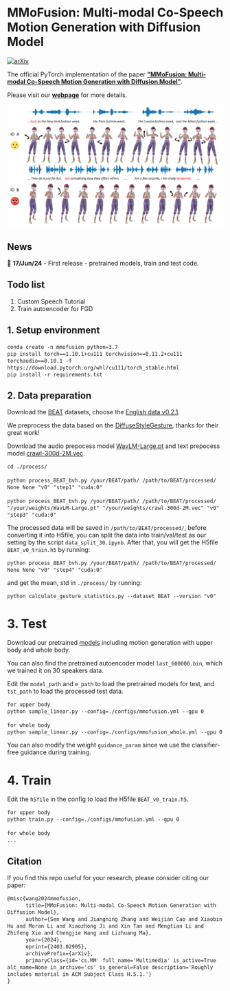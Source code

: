 # MMoFusion: Multi-modal Co-Speech Motion Generation with Diffusion Model

[![arXiv](https://img.shields.io/badge/arXiv-<2403.02905>-<COLOR>.svg)](https://arxiv.org/abs/2403.02905)

The official PyTorch implementation of the paper [**"MMoFusion: Multi-modal Co-Speech Motion Generation with Diffusion Model"**](https://arxiv.org/abs/2403.02905).

Please visit our [**webpage**](https://mmofusion.github.io/) for more details.

<div align=center>
<img src="mmofusion.png" width="800px">
</div>

## News

📢 **17/Jun/24** - First release - pretrained models, train and test code.

## Todo list
1. Custom Speech Tutorial
2. Train autoencoder for FGD 

## 1. Setup environment
```shell
conda create -n mmofusion python=3.7
pip install torch==1.10.1+cu111 torchvision==0.11.2+cu111 torchaudio==0.10.1 -f https://download.pytorch.org/whl/cu111/torch_stable.html
pip install -r requirements.txt
```
## 2. Data preparation
Download the [BEAT](https://github.com/PantoMatrix/PantoMatrix/blob/main/scripts/BEAT_2022/readme_beat.md) datasets, choose the [English data v0.2.1](https://drive.google.com/file/d/1Akf0WgAwuH2fvlWbvNpif4XRqXlpznh9/view).

We preprocess the data based on the [DiffuseStyleGesture](https://github.com/YoungSeng/DiffuseStyleGesture), thanks for their great work!

Download the audio prepocess model [WavLM-Large.pt]((https://github.com/microsoft/unilm/tree/master/wavlm)) and text prepocess model [crawl-300d-2M.vec](https://dl.fbaipublicfiles.com/fasttext/vectors-english/crawl-300d-2M.vec.zip).

```shell
cd ./process/

python process_BEAT_bvh.py /your/BEAT/path/ /path/to/BEAT/processed/ None None "v0" "step1" "cuda:0"

python process_BEAT_bvh.py /your/BEAT/path/ /path/to/BEAT/processed/ "/your/weights/WavLM-Large.pt" "/your/weights/crawl-300d-2M.vec" "v0" "step3" "cuda:0"
```
The processed data will be saved in `/path/to/BEAT/processed/`, before converting it into H5file, you can split the data into train/val/test as our setting by the script `data_split_30.ipynb`. After that, you will get the H5file `BEAT_v0_train.h5` by running:

```shell
python process_BEAT_bvh.py /your/BEAT/path/ /path/to/BEAT/processed/ None None "v0" "step4" "cuda:0"
```
and get the mean, std in `./process/` by running:
```shell
python calculate_gesture_statistics.py --dataset BEAT --version "v0"
```
# 3. Test
Download our pretrained [models](https://drive.google.com/drive/folders/1-XyiBgL-oWmv9mTi4AlTw2M_BbGgUJTR) including motion generation with upper body and whole body.

You can also find the pretrained autoencoder model `last_600000.bin`, which we trained it on 30 speakers data.

Edit the `model_path` and `e_path` to load the pretrained models for test, and `tst_path` to load the processed test data.
```shell
for upper body
python sample_linear.py --config=./configs/mmofusion.yml --gpu 0

for whole body
python sample_linear.py --config=./configs/mmofusion_whole.yml --gpu 0
```

You can also modify the weight `guidance_param` since we use the classifier-free guidance during training.

# 4. Train
Edit the `h5file` in the config to load the H5file `BEAT_v0_train.h5`.
```shell
for upper body
python train.py --config=./configs/mmofusion.yml --gpu 0

for whole body 
...
```

## Citation
If you find this repo useful for your research, please consider citing our paper:
```
@misc{wang2024mmofusion,
      title={MMoFusion: Multi-modal Co-Speech Motion Generation with Diffusion Model}, 
      author={Sen Wang and Jiangning Zhang and Weijian Cao and Xiaobin Hu and Moran Li and Xiaozhong Ji and Xin Tan and Mengtian Li and Zhifeng Xie and Chengjie Wang and Lizhuang Ma},
      year={2024},
      eprint={2403.02905},
      archivePrefix={arXiv},
      primaryClass={id='cs.MM' full_name='Multimedia' is_active=True alt_name=None in_archive='cs' is_general=False description='Roughly includes material in ACM Subject Class H.5.1.'}
}
```

